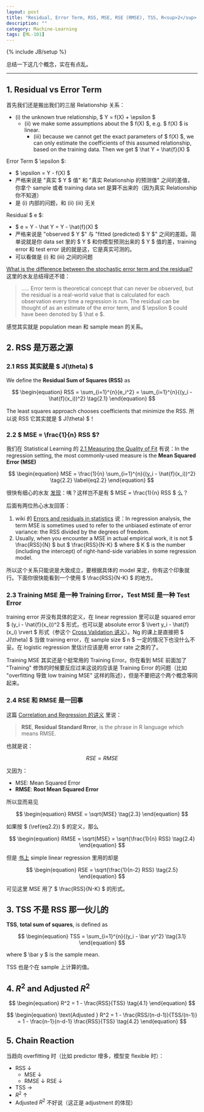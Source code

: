 ```yaml
---
layout: post
title: "Residual, Error Term, RSS, MSE, RSE (RMSE), TSS, R<sup>2</sup> and Adjusted R<sup>2</sup>"
description: ""
category: Machine-Learning
tags: [ML-101]
---
```

{% include JB/setup %}

总结一下这几个概念，实在有点乱。

-----

## 1. Residual vs Error Term

首先我们还是搬出我们的三层 Relationship 关系：

* (i) the unknown true relationship, $ Y = f(X) + \epsilon $
	* (ii) we make some assumptions about the $ f(X) $, e.g. $ f(X) $ is linear.
		* (iii) because we cannot get the exact parameters of $ f(X) $, we can only estimate the coefficients of this assumed relationship, based on the training data. Then we get $ \hat Y = \hat{f}(X) $
		
Error Term $ \epsilon $:

* $ \epsilon = Y - f(X) $
* 严格来说是 "真实 $ Y $ 值" 和 "真实 Relationship 的预测值" 之间的差值，你拿个 sample 或者 training data set 是算不出来的（因为真实 Relationship 你不知道）
* 是 (i) 内部的问题，和 (ii) (iii) 无关

Residual $ e $:

* $ e = Y - \hat Y = Y - \hat{f}(X) $
* 严格来说是 "observed $ Y $" 与 "fitted (predicted) $ Y $" 之间的差距。简单说就是你 data set 里的 $ Y $ 和你模型预测出来的 $ Y $ 值的差，training error 和 test error 说的就是这，它是真实可测的。
* 可以看做是 (i) 和 (iii) 之间的问题

[What is the difference between the stochastic error term and the residual?](http://www.answers.com/Q/What_is_the_difference_between_the_stochastic_error_term_and_the_residual) 这里的水友总结得还不错：

> ..... Error term is theoretical concept that can never be observed, but the residual is a real-world value that is calculated for each observation every time a regression is run. The residual can be thought of as an estimate of the error term, and $ \epsilon $ could have been denoted by $ \hat e $.

感觉其实就是 population mean 和 sample mean 的关系。

## 2. RSS 是万恶之源

### 2.1 RSS 其实就是 $ J(\theta) $

We define the **Residual Sum of Squares (RSS)** as

$$
\begin{equation}
	RSS = \sum_{i=1}^{n}{e_i^2} = \sum_{i=1}^{n}{(y_i - \hat{f}(x_i))^2}
	\tag{2.1}
\end{equation}
$$

The least squares approach chooses coefficients that minimize the RSS. 所以说 RSS 它其实就是 $ J(\theta) $！

### 2.2 $ MSE = \frac{1}{n} RSS $?

我们在 Statistical Learning 的 [2.1 Measuring the Quality of Fit](/machine-learning/2014/09/20/isl-statistical-learning#Measuring-the-Quality-of-Fit) 有说：In the regression setting, the most commonly-used measure is the **Mean Squared Error (MSE)**

$$
\begin{equation}
	MSE = \frac{1}{n} \sum_{i=1}^{n}{(y_i - \hat{f}(x_i))^2}
	\tag{2.2}
	\label{eq2.2}
\end{equation}
$$

很快有细心的水友 [发现](http://stats.stackexchange.com/questions/73540/mean-squared-error-and-residual-sum-of-squares)：咦？这样岂不是有 $ MSE = \frac{1}{n} RSS $ 么？

后面有两位热心水友回答：

1. wiki 的 [Errors and residuals in statistics](http://en.wikipedia.org/wiki/Errors_and_residuals_in_statistics#Regressions) 说：In regression analysis, the term MSE is sometimes used to refer to the unbiased estimate of error variance: the RSS divided by the degrees of freedom.
2. Usually, when you encounter a MSE in actual empirical work, it is not $ \frac{RSS}{N} $ but $ \frac{RSS}{N-K} $ where $ K $ is the number (including the intercept) of right-hand-side variables in some regression model.

所以这个关系只能说是大致成立，要根据具体的 model 来定，你有这个印象就行。下面你很快能看到一个使用 $ \frac{RSS}{N-K} $ 的地方。

### 2.3 Training MSE 是一种 Training Error，Test MSE 是一种 Test Error

training error 并没有具体的定义，在 linear regression 里可以是 squared error $ (y_i - \hat{f}(x_i))^2 $ 形式，也可以是 absolute error $ \lvert y_i - \hat{f}(x_i) \rvert $ 形式（参这个 [Cross Validation 讲义](http://math.arizona.edu/~hzhang/math574m/2015Lect14_CV.pdf)）。Ng 的课上是直接把 $ J(\theta) $ 当做 training error，在 sample size $ n $ 一定的情况下也没什么不妥。在 logistic regression 里估计应该是用 error rate 之类的了。

Training MSE 其实还是个挺常用的 Training Error。你在看到 MSE 前面加了 "Training" 修饰的时候要反应过来这说的应该是 Training Error 的问题（比如 "overfitting 导致 low training MSE" 这样的陈述），但是不要把这个两个概念等同起来。

### 2.4 RSE 和 RMSE 是一回事

这篇 [Correlation and Regression 的讲义](http://www.pitt.edu/~upjecon/MCG/STAT/Correlation.and.Regression.pdf) 里说：

> **RSE**, **Residual Standard Rrror**, is the phrase in R language which means RMSE. 

也就是说：

$$
	RSE = RMSE
$$

又因为：

* MSE: Mean Squared Error
* **RMSE**: **Root Mean Squared Error**

所以显而易见

$$
\begin{equation}
	RMSE = \sqrt{MSE}
	\tag{2.3}
\end{equation}
$$

如果按 $ (\ref{eq2.2}) $ 的定义，那么 

$$
\begin{equation}
	RMSE = \sqrt{MSE} = \sqrt{\frac{1}{n} RSS}
	\tag{2.4}
\end{equation}
$$

但是 [书上](http://erikyao.github.io/machine-learning/2014/09/21/isl-linear-regression-part-1#RSE) simple linear regression 里用的却是 

$$
\begin{equation}
	RSE = \sqrt{\frac{1}{n-2} RSS}
	\tag{2.5}
\end{equation}
$$

可见这里 MSE 用了 $ \frac{RSS}{N-K} $ 的形式。

## 3. TSS 不是 RSS 那一伙儿的

**TSS**, **total sum of squares**, is defined as

$$
\begin{equation}
	TSS = \sum_{i=1}^{n}{(y_i - \bar y)^2}
	\tag{3.1}
\end{equation}
$$

where $ \bar y $ is the sample mean. 

TSS 也是个在 sample 上计算的值。

## 4. $R^2$ and Adjusted $R^2$

$$
\begin{equation}
	R^2 = 1 - \frac{RSS}{TSS}
	\tag{4.1}
\end{equation}
$$

$$
\begin{equation}
	\text{Adjusted } R^2 = 1 - \frac{RSS/(n-d-1)}{TSS/(n-1)} = 1 - \frac{n-1}{n-d-1} \frac{RSS}{TSS}
	\tag{4.2}
\end{equation} 
$$

## 5. Chain Reaction

当趋向 overfitting 时（比如 predictor 增多，模型变 flexible 时）：

* RSS ↓
	* MSE ↓
	* RMSE ↓ RSE ↓
* TSS →
* $R^2$ ↑
* Adjusted $R^2$ 不好说（这正是 adjustment 的体现）